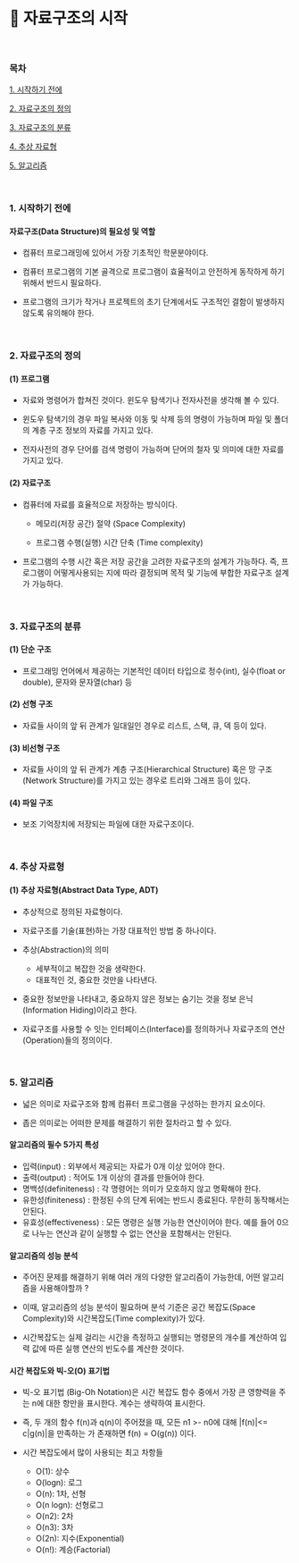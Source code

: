 # 📕 자료구조의 시작

<br>

### 목차

[1. 시작하기 전에](#1-시작하기-전에)

[2. 자료구조의 정의](#2-자료구조의-정의)

[3. 자료구조의 분류](#3-자료구조의-분류)

[4. 추상 자료형](#4-추상-자료형)

[5. 알고리즘](#5-알고리즘)

<br>

### 1. 시작하기 전에

#### 자료구조(Data Structure)의 필요성 및 역할

- 컴퓨터 프로그래밍에 있어서 가장 기초적인 학문분야이다.

- 컴퓨터 프로그램의 기본 골격으로 프로그램이 효율적이고 안전하게 동작하게 하기 위해서 반드시 필요하다.

- 프로그램의 크기가 작거나 프로젝트의 초기 단계에서도 구조적인 결함이 발생하지 않도록 유의해야 한다.

<br>

### 2. 자료구조의 정의

#### (1) 프로그램

- 자료와 명령어가 합쳐진 것이다. 윈도우 탐색기나 전자사전을 생각해 볼 수 있다. 

- 윈도우 탐색기의 경우 파일 복사와 이동 및 삭제 등의 명령이 가능하며 파일 및 폴더의 계층 구조 정보의 자료를 가지고 있다. 

- 전자사전의 경우 단어를 검색 명령이 가능하며 단어의 철자 및 의미에 대한 자료를 가지고 있다.

#### (2) 자료구조

- 컴퓨터에 자료를 효율적으로 저장하는 방식이다.

    - 메모리(저장 공간) 절약 (Space Complexity)

    - 프로그램 수행(실행) 시간 단축 (Time complexity)

- 프로그램의 수행 시간 혹은 저장 공간을 고려한 자료구조의 설계가 가능하다. 즉, 프로그램이 어떻게사용되는 지에 따라 결정되며 목적 및 기능에 부합한 자료구조 설계가 가능하다.

<br>

### 3. 자료구조의 분류

#### (1) 단순 구조

- 프로그래밍 언어에서 제공하는 기본적인 데이터 타입으로 정수(int), 실수(float or double), 문자와 문자열(char) 등

#### (2) 선형 구조

- 자료들 사이의 앞 뒤 관계가 일대일인 경우로 리스트, 스택, 큐, 덱 등이 있다.

#### (3) 비선형 구조

- 자료들 사이의 앞 뒤 관계가 계층 구조(Hierarchical Structure) 혹은 망 구조(Network Structure)를 가지고 있는 경우로 트리와 그래프 등이 있다.

#### (4) 파일 구조

- 보조 기억장치에 저장되는 파일에 대한 자료구조이다.

<br>

### 4. 추상 자료형

#### (1) 추상 자료형(Abstract Data Type, ADT)

- 추상적으로 정의된 자료형이다.

- 자료구조를 기술(표현)하는 가장 대표적인 방법 중 하나이다.

- 추상(Abstraction)의 의미
    - 세부적이고 복잡한 것을 생략한다.
    - 대표적인 것, 중요한 것만을 나타낸다.

- 중요한 정보만을 나타내고, 중요하지 않은 정보는 숨기는 것을 정보 은닉(Information Hiding)이라고 한다.

- 자료구조를 사용할 수 잇는 인터페이스(Interface)를 정의하거나 자료구조의 연산(Operation)들의 정의이다.

<br>

### 5. 알고리즘

- 넓은 의미로 자료구조와 함께 컴퓨터 프로그램을 구성하는 한가지 요소이다.

- 좁은 의미로는 어떠한 문제를 해결하기 위한 절차라고 할 수 있다.

#### 알고리즘의 필수 5가지 특성

- 입력(input) : 외부에서 제공되는 자료가 0개 이상 있어야 한다.
- 출력(output) : 적어도 1개 이상의 결과를 만들어야 한다.
- 명백성(definiteness) : 각 명령어는 의미가 모호하지 않고 명확해야 한다.
- 유한성(finiteness) : 한정된 수의 단계 뒤에는 반드시 종료된다. 무한히 동작해서는 안된다.
- 유효성(effectiveness) : 모든 명령은 실행 가능한 연산이어야 한다. 예를 들어 0으로 나누는 연산과 같이 실행할 수 없는 연산을 포함해서는 안된다.

#### 알고리즘의 성능 분석

- 주어진 문제를 해결하기 위해 여러 개의 다양한 알고리즘이 가능한데, 어떤 알고리즘을 사용해야할까 ?

- 이때, 알고리즘의 성능 분석이 필요하며 분석 기준은 공간 복잡도(Space Complexity)와 시간복잡도(Time complexity)가 있다.

- 시간복잡도는 실제 걸리는 시간을 측정하고 실행되는 명령문의 개수를 계산하여 입력 값에 따른 실행 연산의 빈도수를 계산한 것이다.

#### 시간 복잡도와 빅-오(O) 표기법

- 빅-오 표기법 (Big-Oh Notation)은 시간 복잡도 함수 중에서 가장 큰 영향력을 주는 n에 대한 항만을 표시한다. 계수는 생략하여 표시한다.

- 즉, 두 개의 함수 f(n)과 q(n)이 주어졌을 때, 모든 n1 >- n0에 대해 |f(n)|<= c|g(n)|을 만족하는 가 존재하면 f(n) = O(g(n)) 이다.

- 시간 복잡도에서 많이 사용되는 최고 차항들

    - O(1): 상수
    - O(logn): 로그
    - O(n): 1차, 선형
    - O(n logn): 선형로그
    - O(n2): 2차
    - O(n3): 3차
    - O(2n): 지수(Exponential)
    - O(n!): 계승(Factorial)